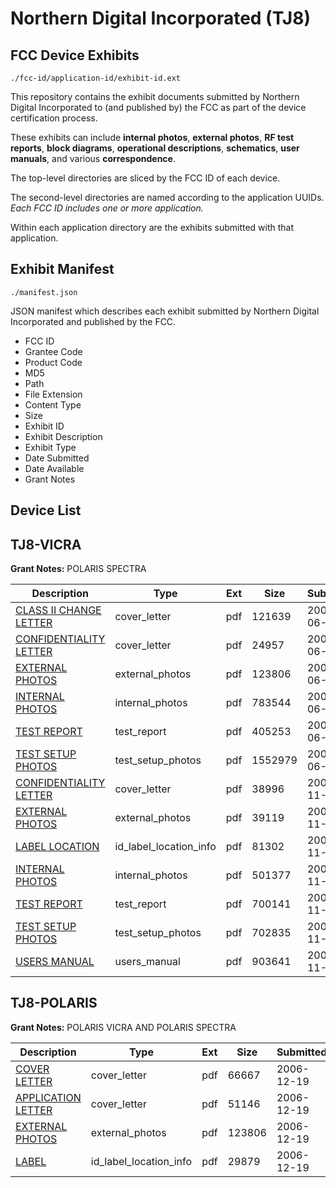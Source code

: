 # Northern Digital Incorporated (TJ8)
## FCC Device Exhibits

```
./fcc-id/application-id/exhibit-id.ext
```

This repository contains the exhibit documents submitted by Northern Digital Incorporated to (and published by) the FCC as part of the device certification process.

These exhibits can include **internal photos**, **external photos**, **RF test reports**, **block diagrams**, **operational descriptions**, **schematics**, **user manuals**, and various **correspondence**.

The top-level directories are sliced by the FCC ID of each device.

The second-level directories are named according to the application UUIDs. *Each FCC ID includes one or more application.*

Within each application directory are the exhibits submitted with that application. 

## Exhibit Manifest

```
./manifest.json
```

JSON manifest which describes each exhibit submitted by Northern Digital Incorporated and published by the FCC.

- FCC ID
- Grantee Code
- Product Code
- MD5
- Path
- File Extension
- Content Type
- Size
- Exhibit ID
- Exhibit Description
- Exhibit Type
- Date Submitted
- Date Available
- Grant Notes

## Device List
## TJ8-VICRA
**Grant Notes:** POLARIS SPECTRA

| Description | Type | Ext | Size | Submitted | Available |
| ----------- | ---- | --- | ---- | --------- | --------- |
| [CLASS II CHANGE LETTER](TJ8-VICRA/643d5ce75eb7d7ad2015a8f52e0d6fd1/666520.pdf) | cover_letter | pdf | 121639 | 2006-06-08 | 2006-06-08 |
| [CONFIDENTIALITY LETTER](TJ8-VICRA/643d5ce75eb7d7ad2015a8f52e0d6fd1/666522.pdf) | cover_letter | pdf | 24957 | 2006-06-08 | 2006-06-08 |
| [EXTERNAL PHOTOS](TJ8-VICRA/643d5ce75eb7d7ad2015a8f52e0d6fd1/666525.pdf) | external_photos | pdf | 123806 | 2006-06-08 | 2006-06-08 |
| [INTERNAL PHOTOS](TJ8-VICRA/643d5ce75eb7d7ad2015a8f52e0d6fd1/666523.pdf) | internal_photos | pdf | 783544 | 2006-06-08 | 2006-06-08 |
| [TEST REPORT](TJ8-VICRA/643d5ce75eb7d7ad2015a8f52e0d6fd1/666521.pdf) | test_report | pdf | 405253 | 2006-06-08 | 2006-06-08 |
| [TEST SETUP PHOTOS](TJ8-VICRA/643d5ce75eb7d7ad2015a8f52e0d6fd1/666524.pdf) | test_setup_photos | pdf | 1552979 | 2006-06-08 | 2006-06-08 |
| [CONFIDENTIALITY LETTER](TJ8-VICRA/f1cd86c13b9d6040279d8ace24f8158b/599002.pdf) | cover_letter | pdf | 38996 | 2005-11-03 | 2005-11-03 |
| [EXTERNAL PHOTOS](TJ8-VICRA/f1cd86c13b9d6040279d8ace24f8158b/598994.pdf) | external_photos | pdf | 39119 | 2005-11-03 | 2005-11-03 |
| [LABEL LOCATION](TJ8-VICRA/f1cd86c13b9d6040279d8ace24f8158b/598995.pdf) | id_label_location_info | pdf | 81302 | 2005-11-03 | 2005-11-03 |
| [INTERNAL PHOTOS](TJ8-VICRA/f1cd86c13b9d6040279d8ace24f8158b/598996.pdf) | internal_photos | pdf | 501377 | 2005-11-03 | 2005-11-03 |
| [TEST REPORT](TJ8-VICRA/f1cd86c13b9d6040279d8ace24f8158b/598999.pdf) | test_report | pdf | 700141 | 2005-11-03 | 2005-11-03 |
| [TEST SETUP PHOTOS](TJ8-VICRA/f1cd86c13b9d6040279d8ace24f8158b/599000.pdf) | test_setup_photos | pdf | 702835 | 2005-11-03 | 2005-11-03 |
| [USERS MANUAL](TJ8-VICRA/f1cd86c13b9d6040279d8ace24f8158b/599001.pdf) | users_manual | pdf | 903641 | 2005-11-03 | 2005-11-03 |
## TJ8-POLARIS
**Grant Notes:** POLARIS VICRA AND POLARIS SPECTRA

| Description | Type | Ext | Size | Submitted | Available |
| ----------- | ---- | --- | ---- | --------- | --------- |
| [COVER LETTER](TJ8-POLARIS/9244427f0cf34623c129ecbe8d39a02c/740110.pdf) | cover_letter | pdf | 66667 | 2006-12-19 | 2006-12-19 |
| [APPLICATION LETTER](TJ8-POLARIS/9244427f0cf34623c129ecbe8d39a02c/740112.pdf) | cover_letter | pdf | 51146 | 2006-12-19 | 2006-12-19 |
| [EXTERNAL PHOTOS](TJ8-POLARIS/9244427f0cf34623c129ecbe8d39a02c/666525.pdf) | external_photos | pdf | 123806 | 2006-12-19 | 2006-12-19 |
| [LABEL](TJ8-POLARIS/9244427f0cf34623c129ecbe8d39a02c/740111.pdf) | id_label_location_info | pdf | 29879 | 2006-12-19 | 2006-12-19 |
